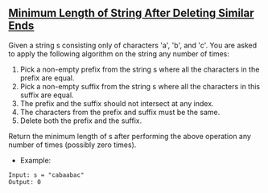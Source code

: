 ## [Minimum Length of String After Deleting Similar Ends](https://leetcode.com/problems/minimum-length-of-string-after-deleting-similar-ends/description/)

Given a string s consisting only of characters 'a', 'b', and 'c'. You are asked to apply the following algorithm on the string any number of times:

1. Pick a non-empty prefix from the string s where all the characters in the prefix are equal.
2. Pick a non-empty suffix from the string s where all the characters in this suffix are equal.
3. The prefix and the suffix should not intersect at any index.
4. The characters from the prefix and suffix must be the same.
5. Delete both the prefix and the suffix.

Return the minimum length of s after performing the above operation any number of times (possibly zero times).


- Example:
```
Input: s = "cabaabac"
Output: 0
```
